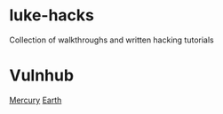 # luke-hacks
Collection of walkthroughs and written hacking tutorials

# Vulnhub

[Mercury](vulnhub_mercury.md)
[Earth](vulnhub-earth.md)
